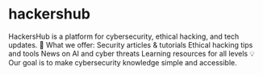 # hackershub
HackersHub is a platform for cybersecurity, ethical hacking, and tech updates.  🚀 What we offer:  Security articles &amp; tutorials  Ethical hacking tips and tools  News on AI and cyber threats  Learning resources for all levels  💡 Our goal is to make cybersecurity knowledge simple and accessible.
